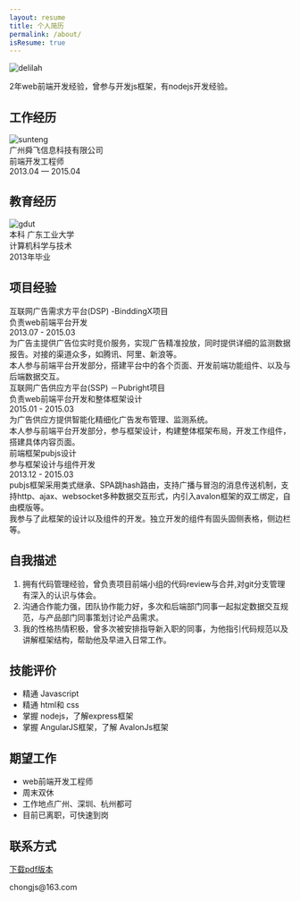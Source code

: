 ```yaml
---
layout: resume
title: 个人简历
permalink: /about/
isResume: true
---
```



<article class="post-content">

<div class="desc">
	<div class="wrapper">
		<img src="http://heydelilah.github.io/data/me.jpg" alt="delilah" />
		<p>2年web前端开发经验，曾参与开发js框架，有nodejs开发经验。</p>
	</div>
</div>

<h1 class="title" id="section-1"><i class="fa fa-building-o"></i> 工作经历</h1>
<div class="layout-col-2">
	<div class="l1">
		<img class="thumb" src="http://heydelilah.github.io/data/sunteng.jpg" alt="sunteng" />
	</div>
	<div class="l2">
		<div>广州舜飞信息科技有限公司</div>
		<span>前端开发工程师</span>
	</div>
	<div class="l3">2013.04 — 2015.04</div>
</div>

<h1 class="title" id="section-2"><i class="fa fa-graduation-cap"></i> 教育经历</h1>
<div class="layout-col-2">
	<div class="l1">
		<img class="thumb" src="http://heydelilah.github.io/data/gdut.jpeg" alt="gdut" />
	</div>
	<div class="l2">
		<div>本科 广东工业大学</div>
		<span>计算机科学与技术</span>
	</div>
	<div class="l3">2013年毕业</div>
</div>


<h1 class="title" id="section-3"><i class="fa fa-code-fork"></i> 项目经验</h1>

<div class="box">
	<div class="header">	
		<div class="fl">
			<div class="name">互联网广告需求方平台(DSP) -BinddingX项目</div>
			<span class="duty">负责web前端平台开发</span>	
		</div>
		<div class="fr">
			<span class="date">2013.07 - 2015.03</span>
		</div>
	</div>
	<div class="body">
		<div>为广告主提供广告位实时竞价服务，实现广告精准投放，同时提供详细的监测数据报告。对接的渠道众多，如腾讯、阿里、新浪等。</div>
		<div>本人参与前端平台开发部分，搭建平台中的各个页面、开发前端功能组件、以及与后端数据交互。
		</div>
	</div>
</div>

<div class="box">
	<div class="header">	
		<div class="fl">
			<div class="name">互联网广告供应方平台(SSP) －Pubright项目</div>
			<span class="duty">负责web前端平台开发和整体框架设计</span>	
		</div>
		<div class="fr">
			<span class="date">2015.01 - 2015.03</span>
		</div>
	</div>
	<div class="body">
		<div>为广告供应方提供智能化精细化广告发布管理、监测系统。</div>
		<div>本人参与前端平台开发部分，参与框架设计，构建整体框架布局，开发工作组件，搭建具体内容页面。
		</div>
	</div>
</div>

<div class="box">
	<div class="header">	
		<div class="fl">
			<div class="name">前端框架pubjs设计</div>
			<span class="duty">参与框架设计与组件开发</span>	
		</div>
		<div class="fr">
			<span class="date">2013.12 - 2015.03</span>
		</div>
	</div>
	<div class="body">
		<div>pubjs框架采用类式继承、SPA跳hash路由，支持广播与冒泡的消息传送机制，支持http、ajax、websocket多种数据交互形式，内引入avalon框架的双工绑定，自由模版等。</div>
		<div>我参与了此框架的设计以及组件的开发。独立开发的组件有固头固侧表格，侧边栏等。
		</div>
	</div>
</div>

<h1 class="title" id="section-4"><i class="fa fa-eye"></i> 自我描述</h1>

<ol>
	<li>拥有代码管理经验，曾负责项目前端小组的代码review与合并,对git分支管理有深入的认识与体会。</li>
	<li>沟通合作能力强，团队协作能力好，多次和后端部门同事一起拟定数据交互规范，与产品部门同事策划讨论产品需求。</li>
	<li>我的性格热情积极，曾多次被安排指导新入职的同事，为他指引代码规范以及讲解框架结构，帮助他及早进入日常工作。</li>
</ol>

<h1 class="title" id="section-5"><i class="fa fa-thumbs-o-up"></i> 技能评价</h1>

<ul>
	<li>精通 Javascript</li>
	<li>精通 html和 css</li>
	<li>掌握 nodejs，了解express框架</li>
	<li>掌握 AngularJS框架，了解 AvalonJs框架</li>
</ul>

<h1 class="title" id="section-6"><i class="fa fa-map-marker"></i> 期望工作</h1>

<ul>
	<li>web前端开发工程师</li>
	<li>周末双休</li>
	<li>工作地点广州、深圳、杭州都可</li>
	<li>目前已离职，可快速到岗</li>
</ul>

<h1 class="title" id="section-7"><i class="fa fa-envelope-o"></i> 联系方式</h1>
<a class="fr" href="{{site.url}}data/download/resume.pdf" title="下载pdf版本"><i class="fa fa-file-pdf-o"></i> 下载pdf版本</a>
<p>chongjs@163.com</p>

</article>

